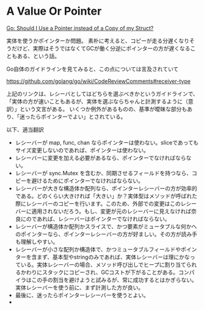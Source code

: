# A Value Or Pointer


[Go: Should I Use a Pointer instead of a Copy of my Struct?](https://medium.com/a-journey-with-go/go-should-i-use-a-pointer-instead-of-a-copy-of-my-struct-44b43b104963)

実体を使うかポインターか問題。
素朴に考えると、コピーが走る分遅くなりそうだけど、実際はそうではなくてGCが働く分逆にポインターの方が遅くなることもある、という話。

Go自体のガイドラインを見てみると、この点については言及されていて

https://github.com/golang/go/wiki/CodeReviewComments#receiver-type

上記のリンクは、レシーバとしてはどちらを選ぶべきかというガイドラインで、「実体の方が速いこともあるが、実体を選ぶならちゃんと計測するように（意訳）」という文言がある。
いくつか例外があるものの、基準が曖昧な部分もあり、「迷ったらポインターでよい」とされている。

以下、適当翻訳

* レシーバーが map, func, chan ならポインターは使わない。sliceであってもサイズ変更しないのであれば、ポインターは使わない。
* レシーバーに変更を加える必要があるなら、ポインターでなければならない。
* レシーバーが sync.Mutex を含むか、同期させるフィールドを持つなら、コピーを避けるためにポインターでなければならない。
* レシーバーが大きな構造体か配列なら、ポインターレシーバーの方が効率的である。どのくらい大きければ「大きい」か？実体型はメソッドが呼ばれた際にレシーバーのコピーを行います。このため、外部での変更はこのレシーバーに適用されないだろう。もし、変更が元のレシーバーに見えなければ奈良にのであれば、レシーバーはポインターでなければならない。
* レシーバーが構造体か配列かスライスで、かつ要素がミュータブルな何かへのポインターなら、ポインターレシーバーの方が好ましい。その方が読み手も理解しやすい。
* レシーバーが小さな配列か構造体で、かつミュータブルフィールドやポインターを含まず、基本型やstringのみであれば、実体レシーバーは理にかなっている。実体レシーバーの場合、メソッド呼び出しでヒープに割り当てられるかわりにスタックにコピーされ、GCコストが下がることがある。コンパイラはこの手の割当を避けようと試みるが、常に成功するとはかぎらない。実体レシーバーを使う前に、まず計測した方が良い。
* 最後に、迷ったらポインターレシーバーを使うとよい。
* 
